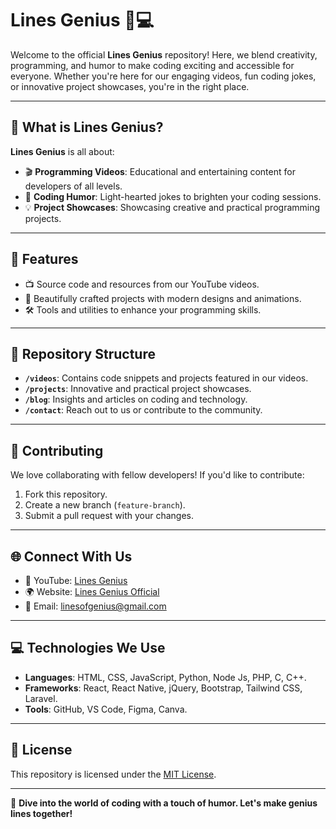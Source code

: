 # Lines Genius 🎥💻

Welcome to the official **Lines Genius** repository! Here, we blend creativity, programming, and humor to make coding exciting and accessible for everyone. Whether you're here for our engaging videos, fun coding jokes, or innovative project showcases, you're in the right place.

---

## 🌟 What is Lines Genius?

**Lines Genius** is all about:
- 🎬 **Programming Videos**: Educational and entertaining content for developers of all levels.
- 🤣 **Coding Humor**: Light-hearted jokes to brighten your coding sessions.
- 💡 **Project Showcases**: Showcasing creative and practical programming projects.

---

## 🚀 Features

- 📺 Source code and resources from our YouTube videos.
- 🎨 Beautifully crafted projects with modern designs and animations.
- 🛠️ Tools and utilities to enhance your programming skills.

---

## 📂 Repository Structure

- **`/videos`**: Contains code snippets and projects featured in our videos.
- **`/projects`**: Innovative and practical project showcases.
- **`/blog`**: Insights and articles on coding and technology.
- **`/contact`**: Reach out to us or contribute to the community.

---

## 🤝 Contributing

We love collaborating with fellow developers! If you'd like to contribute:
1. Fork this repository.
2. Create a new branch (`feature-branch`).
3. Submit a pull request with your changes.

---

## 🌐 Connect With Us

- 🌟 YouTube: [Lines Genius](https://www.youtube.com/@linesgenius)
- 🌍 Website: [Lines Genius Official]([http://linesgenius.atwebpages.com/])
- 📧 Email: linesofgenius@gmail.com

---

## 💻 Technologies We Use

- **Languages**: HTML, CSS, JavaScript, Python, Node Js, PHP, C, C++.
- **Frameworks**: React, React Native, jQuery, Bootstrap, Tailwind CSS, Laravel.
- **Tools**: GitHub, VS Code, Figma, Canva.

---

## 📜 License

This repository is licensed under the [MIT License](LICENSE).

---

🎉 **Dive into the world of coding with a touch of humor. Let's make genius lines together!**
